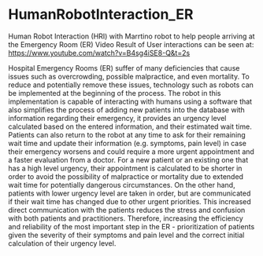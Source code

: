 # HumanRobotInteraction_ER
Human Robot Interaction (HRI) with Marrtino robot to help people arriving at the Emergency Room (ER)
Video Result of User interactions can be seen at: https://www.youtube.com/watch?v=B4sg4iSE8-Q&t=2s

Hospital Emergency Rooms (ER) suffer of many deficiencies that cause issues such as overcrowding, possible malpractice, and even mortality. To reduce and potentially remove these issues, technology such as robots can be implemented at the beginning of the process. The robot in this implementation is capable of interacting with humans using a software that also simplifies the process of adding new patients into the database with information regarding their emergency, it provides an urgency level calculated based on the entered information, and their estimated wait time. Patients can also return to the robot at any time to ask for their remaining wait time and update their information (e.g. symptoms, pain level) in case their emergency worsens and could require a more urgent appointment and a faster evaluation from a doctor. For a new patient or an existing one that has a high level urgency, their appointment is calculated to be shorter in order to avoid the possibility of malpractice or mortality due to extended wait time for potentially dangerous circumstances. On the other hand, patients with lower urgency level are taken in order, but are communicated if their wait time has changed due to other urgent priorities. This increased direct communication with the patients reduces the stress and confusion with both patients and practitioners. Therefore, increasing the efficiency and reliability of the most important step in the ER - prioritization of patients given the severity of their symptoms and pain level and the correct initial calculation of their urgency level.
